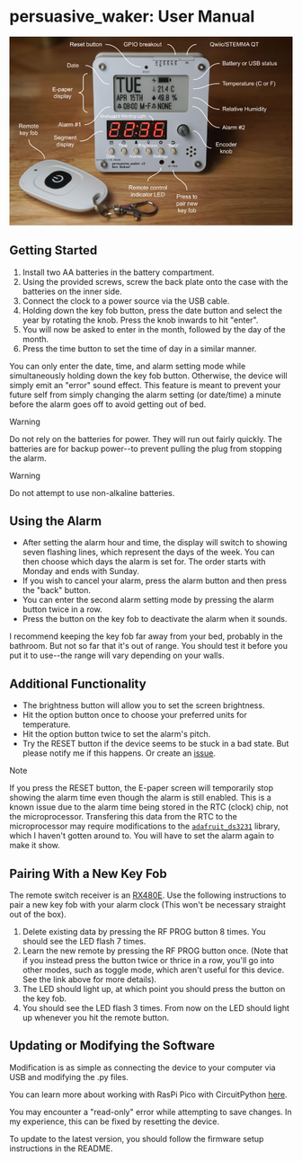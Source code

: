 # persuasive_waker: User Manual

![alt text](diagram.png)

## Getting Started
1. Install two AA batteries in the battery compartment.
2. Using the provided screws, screw the back plate onto the case with the batteries on the inner side.
3. Connect the clock to a power source via the USB cable. 
4. Holding down the key fob button, press the date button and select the year by rotating the knob. Press the knob inwards to hit "enter".
5. You will now be asked to enter in the month, followed by the day of the month.
6. Press the time button to set the time of day in a similar manner. 

You can only enter the date, time, and alarm setting mode while simultaneously holding down the key fob button. Otherwise, the device will simply emit an "error" sound effect. This feature is meant to prevent your future self from simply changing the alarm setting (or date/time) a minute before the alarm goes off to avoid getting out of bed.

> [!WARNING]  
> Do not rely on the batteries for power. They will run out fairly quickly. The batteries are for backup power--to prevent pulling the plug from stopping the alarm.

> [!WARNING]  
> Do not attempt to use non-alkaline batteries.

## Using the Alarm
- After setting the alarm hour and time, the display will switch to showing seven flashing lines, which represent the days of the week. You can then choose which days the alarm is set for. The order starts with Monday and ends with Sunday.
- If you wish to cancel your alarm, press the alarm button and then press the "back" button.
- You can enter the second alarm setting mode by pressing the alarm button twice in a row.
- Press the button on the key fob to deactivate the alarm when it sounds. 

I recommend keeping the key fob far away from your bed, probably in the bathroom. But not so far that it's out of range. You should test it before you put it to use--the range will vary depending on your walls.

## Additional Functionality
- The brightness button will allow you to set the screen brightness.
- Hit the option button once to choose your preferred units for temperature.
- Hit the option button twice to set the alarm's pitch. 
- Try the RESET button if the device seems to be stuck in a bad state. But please notify me if this happens. Or create an [issue](https://github.com/bbokser/persuasive_waker/issues).

> [!NOTE]  
> If you press the RESET button, the E-paper screen will temporarily stop showing the alarm time even though the alarm is still enabled. This is a known issue due to the alarm time being stored in the RTC (clock) chip, not the microprocessor. Transfering this data from the RTC to the microprocessor may require modifications to the [`adafruit_ds3231`](https://docs.circuitpython.org/projects/ds3231/en/latest/api.html#adafruit_ds3231.DS3231.alarm1) library, which I haven't gotten around to. You will have to set the alarm again to make it show.

## Pairing With a New Key Fob
The remote switch receiver is an [RX480E](https://qiachip.com/products/2x-learning-code-receiver-module-for-rf-433mhz-rx-480-e-remote-control-arduino-chip-28131mm-pcb). Use the following instructions to pair a new key fob with your alarm clock (This won't be necessary straight out of the box).

1. Delete existing data by pressing the RF PROG button 8 times. You should see the LED flash 7 times.
2. Learn the new remote by pressing the RF PROG button once. (Note that if you instead press the button twice or thrice in a row, you'll go into other modes, such as toggle mode, which aren't useful for this device. See the link above for more details).
3. The LED should light up, at which point you should press the button on the key fob.
4. You should see the LED flash 3 times. From now on the LED should light up whenever you hit the remote button.

## Updating or Modifying the Software
Modification is as simple as connecting the device to your computer via USB and modifying the .py files.

You can learn more about working with RasPi Pico with CircuitPython [here](https://learn.adafruit.com/getting-started-with-raspberry-pi-pico-circuitpython/circuitpython).

You may encounter a "read-only" error while attempting to save changes. In my experience, this can be fixed by resetting the device.

To update to the latest version, you should follow the firmware setup instructions in the README.

